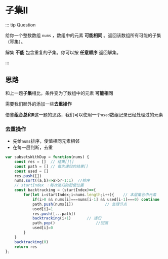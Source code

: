 # 子集II

::: tip Question

给你一个整数数组 `nums` ，数组中的元素 **可能相同** 。返回该数组所有可能的子集（幂集）。

解集 **不能** 包含重复的子集。你可以按 **任意顺序** 返回解集。

:::

## 思路

和上一题**子集**相比，条件变为了数组中的元素 **可能相同** 

需要我们额外的添加一些**去重操作**

借鉴**组合总和II**这一题的思路，我们可以使用一个`used`数组记录已经处理过的元素

### 去重操作

- 先给`nums`排序，使值相同元素相邻
- 在每一层判断，去重

```js
var subsetsWithDup = function(nums) {
    const res = []  // 结果[][]
    const path = [] // 每次递归的结果[]
    const used = []
    res.push([])
    nums.sort((a,b)=>a>b?-1:1)  //排序
    // startIndex ：每次递归的起使位置
    const backtracking = (startIndex)=>{
        for(let i=startIndex;i<nums.length;i++){	// 本层集合中元素
            if(i>0 && nums[i]===nums[i-1] && used[i-1]===0) continue	//去重操作
            path.push(nums[i])				// 处理节点
            used[i]=1
            res.push([...path])
            backtracking(i+1)		// 递归
            path.pop()					//回溯
            used[i]=0
        }
    }
    backtracking(0)
    return res
};
```

